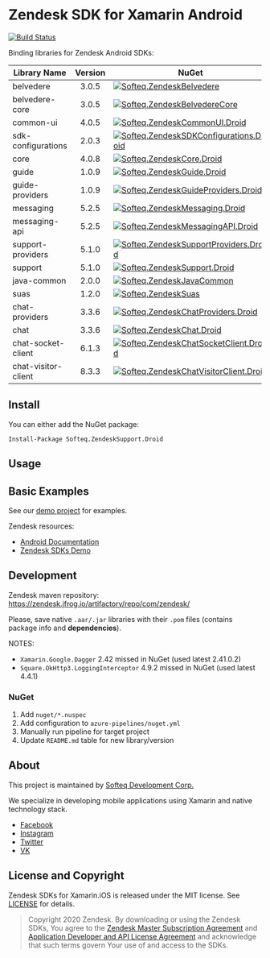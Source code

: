 # Zendesk SDK for Xamarin Android

[![Build Status](https://dev.azure.com/SofteqDevelopment/Xamarin.Binding.Libraries/_apis/build/status/zendesk-android-dev?branchName=main)](https://dev.azure.com/SofteqDevelopment/Xamarin.Binding.Libraries/_build/latest?definitionId=177&branchName=main)

Binding libraries for Zendesk Android SDKs:

Library Name  | Version        | NuGet
--------------|:--------------:|----------
belvedere | 3.0.5 | [![Softeq.ZendeskBelvedere](https://buildstats.info/nuget/Softeq.ZendeskBelvedere?includePreReleases=true)](https://www.nuget.org/packages/Softeq.ZendeskBelvedere)
belvedere-core | 3.0.5 | [![Softeq.ZendeskBelvedereCore](https://buildstats.info/nuget/Softeq.ZendeskBelvedereCore?includePreReleases=true)](https://www.nuget.org/packages/Softeq.ZendeskBelvedereCore)
common-ui | 4.0.5 | [![Softeq.ZendeskCommonUI.Droid](https://buildstats.info/nuget/Softeq.ZendeskCommonUI.Droid?includePreReleases=true)](https://www.nuget.org/packages/Softeq.ZendeskCommonUI.Droid)
sdk-configurations | 2.0.3 | [![Softeq.ZendeskSDKConfigurations.Droid](https://buildstats.info/nuget/Softeq.ZendeskSDKConfigurations.Droid?includePreReleases=true)](https://www.nuget.org/packages/Softeq.ZendeskSDKConfigurations.Droid)
core | 4.0.8 | [![Softeq.ZendeskCore.Droid](https://buildstats.info/nuget/Softeq.ZendeskCore.Droid?includePreReleases=true)](https://www.nuget.org/packages/Softeq.ZendeskCore.Droid)
guide | 1.0.9 | [![Softeq.ZendeskGuide.Droid](https://buildstats.info/nuget/Softeq.ZendeskGuide.Droid?includePreReleases=true)](https://www.nuget.org/packages/Softeq.ZendeskGuide.Droid)
guide-providers | 1.0.9 | [![Softeq.ZendeskGuideProviders.Droid](https://buildstats.info/nuget/Softeq.ZendeskGuideProviders.Droid?includePreReleases=true)](https://www.nuget.org/packages/Softeq.ZendeskGuideProviders.Droid)
messaging | 5.2.5 | [![Softeq.ZendeskMessaging.Droid](https://buildstats.info/nuget/Softeq.ZendeskMessaging.Droid?includePreReleases=true)](https://www.nuget.org/packages/Softeq.ZendeskMessaging.Droid)
messaging-api | 5.2.5 | [![Softeq.ZendeskMessagingAPI.Droid](https://buildstats.info/nuget/Softeq.ZendeskMessagingAPI.Droid?includePreReleases=true)](https://www.nuget.org/packages/Softeq.ZendeskMessagingAPI.Droid)
support-providers | 5.1.0 | [![Softeq.ZendeskSupportProviders.Droid](https://buildstats.info/nuget/Softeq.ZendeskSupportProviders.Droid?includePreReleases=true)](https://www.nuget.org/packages/Softeq.ZendeskSupportProviders.Droid)
support | 5.1.0 | [![Softeq.ZendeskSupport.Droid](https://buildstats.info/nuget/Softeq.ZendeskSupport.Droid?includePreReleases=true)](https://www.nuget.org/packages/Softeq.ZendeskSupport.Droid)
java-common | 2.0.0 | [![Softeq.ZendeskJavaCommon](https://buildstats.info/nuget/Softeq.ZendeskJavaCommon?includePreReleases=true)](https://www.nuget.org/packages/Softeq.ZendeskJavaCommon)
suas | 1.2.0 | [![Softeq.ZendeskSuas](https://buildstats.info/nuget/Softeq.ZendeskSuas?includePreReleases=true)](https://www.nuget.org/packages/Softeq.ZendeskSuas)
chat-providers | 3.3.6 | [![Softeq.ZendeskChatProviders.Droid](https://buildstats.info/nuget/Softeq.ZendeskChatProviders.Droid?includePreReleases=true)](https://www.nuget.org/packages/Softeq.ZendeskChatProviders.Droid)
chat | 3.3.6 | [![Softeq.ZendeskChat.Droid](https://buildstats.info/nuget/Softeq.ZendeskChat.Droid?includePreReleases=true)](https://www.nuget.org/packages/Softeq.ZendeskChat.Droid)
chat-socket-client | 6.1.3 | [![Softeq.ZendeskChatSocketClient.Droid](https://buildstats.info/nuget/Softeq.ZendeskChatSocketClient.Droid?includePreReleases=true)](https://www.nuget.org/packages/Softeq.ZendeskChatSocketClient.Droid)
chat-visitor-client | 8.3.3 | [![Softeq.ZendeskChatVisitorClient.Droid](https://buildstats.info/nuget/Softeq.ZendeskChatVisitorClient.Droid?includePreReleases=true)](https://www.nuget.org/packages/Softeq.ZendeskChatVisitorClient.Droid)

## Install

You can either add the NuGet package:

```
Install-Package Softeq.ZendeskSupport.Droid
```

## Usage

## Basic Examples

See our [demo project](/sample) for examples.

Zendesk resources:

- [Android Documentation](https://developer.zendesk.com/documentation/zendesk-sdks/sdks/android/getting_started/)
- [Zendesk SDKs Demo](https://github.com/zendesk/android_sdk_demo_apps/)

## Development

Zendesk maven repository: https://zendesk.jfrog.io/artifactory/repo/com/zendesk/

Please, save native `.aar/.jar` libraries with their `.pom` files (contains package info and **dependencies**).

NOTES:

- `Xamarin.Google.Dagger` 2.42 missed in NuGet (used latest 2.41.0.2)
- `Square.OkHttp3.LoggingInterceptor` 4.9.2 missed in NuGet (used latest 4.4.1)

### NuGet

1. Add `nuget/*.nuspec`
2. Add configuration to `azure-pipelines/nuget.yml`
3. Manually run pipeline for target project
4. Update `README.md` table for new library/version

## About

This project is maintained by [Softeq Development Corp.](https://www.softeq.com/)

We specialize in developing mobile applications using Xamarin and native technology stack.

- [Facebook](https://web.facebook.com/Softeq.by/)
- [Instagram](https://www.instagram.com/softeq/)
- [Twitter](https://twitter.com/Softeq)
- [VK](https://vk.com/club21079655)

## License and Copyright

Zendesk SDKs for Xamarin.iOS is released under the MIT license. See [LICENSE](LICENSE) for details.

> Copyright 2020 Zendesk. By downloading or using the Zendesk SDKs, You agree to the [Zendesk Master Subscription Agreement](https://www.zendesk.com/company/customers-partners/#master-subscription-agreement) and [Application Developer and API License Agreement](https://www.zendesk.com/company/customers-partners/#application-developer-api-license-agreement) and acknowledge that such terms govern Your use of and access to the SDKs.
